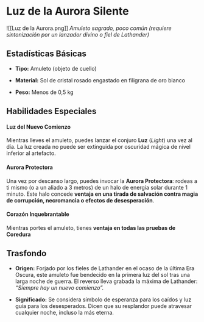 # **Luz de la Aurora Silente**

![[Luz de la Aurora.png]]
_Amuleto sagrado, poco común (requiere sintonización por un lanzador divino o fiel de Lathander)_

## Estadísticas Básicas

- **Tipo:** Amuleto (objeto de cuello)
    
- **Material:** Sol de cristal rosado engastado en filigrana de oro blanco
    
- **Peso:** Menos de 0,5 kg

## Habilidades Especiales

#### Luz del Nuevo Comienzo

Mientras lleves el amuleto, puedes lanzar el conjuro **Luz** (_Light_) una vez al día. La luz creada no puede ser extinguida por oscuridad mágica de nivel inferior al artefacto.

#### Aurora Protectora

Una vez por descanso largo, puedes invocar la **Aurora Protectora**: rodeas a ti mismo (o a un aliado a 3 metros) de un halo de energía solar durante 1 minuto. Este halo concede **ventaja en una tirada de salvación contra magia de corrupción, necromancia o efectos de desesperación**.

#### Corazón Inquebrantable

Mientras portes el amuleto, tienes **ventaja en todas las pruebas de Coredura**

## Trasfondo

- **Origen:** Forjado por los fieles de Lathander en el ocaso de la última Era Oscura, este amuleto fue bendecido en la primera luz del sol tras una larga noche de guerra. El reverso lleva grabada la máxima de Lathander:  
    _“Siempre hay un nuevo comienzo”._
    
- **Significado:** Se considera símbolo de esperanza para los caídos y luz guía para los desesperados. Dicen que su resplandor puede atravesar cualquier noche, incluso la más eterna.
